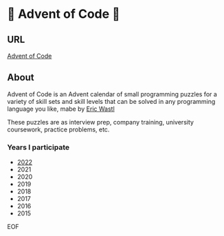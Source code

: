 # 🎄 Advent of Code 🎄

## URL

[Advent of Code](https://adventofcode.com/)

## About

Advent of Code is an Advent calendar of small programming puzzles for a variety of skill sets and skill levels that can be solved in any programming language you like, mabe by [Eric Wastl](http://was.tl/)

These puzzles are as interview prep, company training, university coursework, practice problems, etc.

### Years I participate

- [2022](2022)
- 2021
- 2020
- 2019
- 2018
- 2017
- 2016
- 2015

EOF
